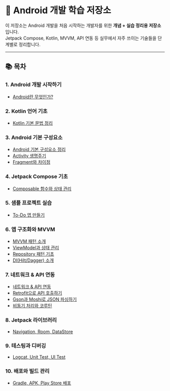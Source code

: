 # 📱 Android 개발 학습 저장소

이 저장소는 Android 개발을 처음 시작하는 개발자를 위한 **개념 + 실습 정리용 저장소**입니다.  
Jetpack Compose, Kotlin, MVVM, API 연동 등 실무에서 자주 쓰이는 기술들을 단계별로 정리합니다.

---

## 📚 목차

### 1. Android 개발 시작하기
- [Android란 무엇인가?](01_android_intro/what_is_android.md)

### 2. Kotlin 언어 기초
- [Kotlin 기본 문법 정리](02_kotlin_basics/kotlin_basics.md)

### 3. Android 기본 구성요소
- [Android 기본 구성요소 정리](03_android_components/android_components_overview.md)
- [Activity 생명주기](03_android_components/activity_lifecycle.md)
- [Fragment와 차이점](03_android_components/fragment_vs_activity.md)

### 4. Jetpack Compose 기초
- [Composable 함수와 상태 관리](04_jetpack_compose/composable_basics.md)

### 5. 샘플 프로젝트 실습
- [To-Do 앱 만들기](05_sample_projects/todo_app/README.md)

### 6. 앱 구조화와 MVVM
- [MVVM 패턴 소개](06_mvvm_architecture/mvvm_overview.md)
- [ViewModel과 상태 관리](06_mvvm_architecture/viewmodel_state.md)
- [Repository 패턴 기초](06_mvvm_architecture/repository_pattern.md)
- [DI(Hilt/Dagger) 소개](06_mvvm_architecture/di_hilt_intro.md)

### 7. 네트워크 & API 연동
- [네트워크 & API 연동](07_networking/networking_intro.md)
- [Retrofit으로 API 호출하기](07_networking/retrofit_example.md)
- [Gson과 Moshi로 JSON 파싱하기](07_networking/json_parsing.md)
- [비동기 처리와 코루틴](07_networking/coroutines.md)

### 8. Jetpack 라이브러리
- [Navigation, Room, DataStore](08_jetpack_libraries/overview.md)

### 9. 테스팅과 디버깅
- [Logcat, Unit Test, UI Test](09_testing_debugging/testing_basics.md)

### 10. 배포와 빌드 관리
- [Gradle, APK, Play Store 배포](10_build_release/build_basics.md)
